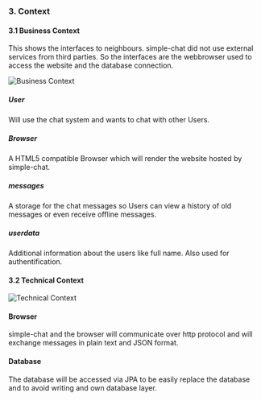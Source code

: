 ### 3. Context

#### 3.1 Business Context
This shows the interfaces to neighbours. simple-chat did not use external services from third parties. So the interfaces are the webbrowser used
to access the website and the database connection.

![Business Context](../images/uml/businessContext.png "Business Context")

##### User
Will use the chat system and wants to chat with other Users.
##### Browser
A HTML5 compatible Browser which will render the website hosted by simple-chat.
##### messages
A storage for the chat messages so Users can view a history of old messages or even receive offline messages.
##### userdata
Additional information about the users like full name. Also used for authentification.

#### 3.2 Technical Context

![Technical Context](../images/uml/technicalContext.png "Technical Context")

#### Browser
simple-chat and the browser will communicate over http protocol and will exchange messages in plain text and JSON format.

#### Database
The database will be accessed via JPA to be easily replace the database and to avoid writing and own database layer.